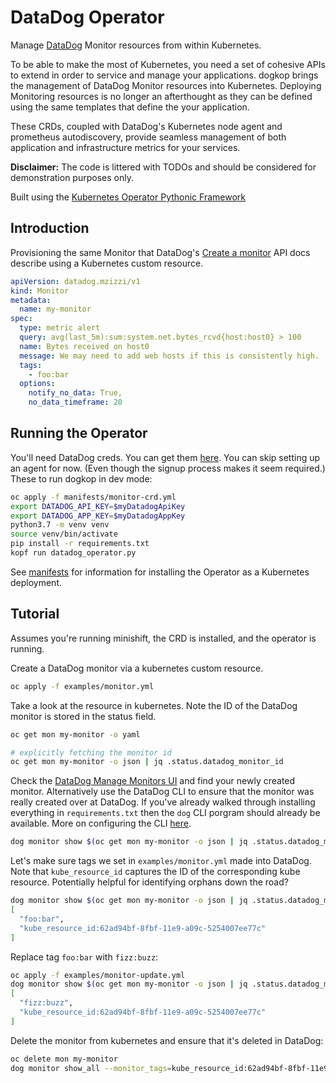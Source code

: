 # DataDog Operator

Manage [DataDog](https://www.datadoghq.com/) Monitor resources from within Kubernetes.

To be able to make the most of Kubernetes, you need a set of cohesive APIs to extend in order to
service and manage your applications. dogkop brings the management of DataDog Monitor resources
into Kubernetes. Deploying Monitoring resources is no longer an afterthought as they can be
defined using the same templates that define the your application.

These CRDs, coupled with DataDog's Kubernetes node agent and prometheus autodiscovery, provide
seamless management of both application and infrastructure metrics for your services.

**Disclaimer:** The code is littered with TODOs and should be considered for demonstration purposes
only.

Built using the [Kubernetes Operator Pythonic Framework](https://github.com/zalando-incubator/kopf)

## Introduction

Provisioning the same Monitor that DataDog's [Create a monitor](https://docs.datadoghq.com/api/?lang=python#create-a-monitor)
API docs describe using a Kubernetes custom resource.

```yaml
apiVersion: datadog.mzizzi/v1
kind: Monitor
metadata:
  name: my-monitor
spec:
  type: metric alert
  query: avg(last_5m):sum:system.net.bytes_rcvd{host:host0} > 100
  name: Bytes received on host0
  message: We may need to add web hosts if this is consistently high.
  tags:
    - foo:bar
  options:
    notify_no_data: True,
    no_data_timeframe: 20
```

## Running the Operator

You'll need DataDog creds. You can get them [here](https://www.datadoghq.com/free-datadog-trial/).
You can skip setting up an agent for now. (Even though the signup process makes it seem required.)
These to run dogkop in dev mode:

```bash
oc apply -f manifests/monitor-crd.yml
export DATADOG_API_KEY=$myDatadogApiKey
export DATADOG_APP_KEY=$myDatadogAppKey
python3.7 -m venv venv
source venv/bin/activate
pip install -r requirements.txt
kopf run datadog_operator.py
```

See [manifests](manifests/) for information for installing the Operator as a
Kubernetes deployment.

## Tutorial

Assumes you're running minishift, the CRD is installed, and the operator is running.

Create a DataDog monitor via a kubernetes custom resource.
```bash
oc apply -f examples/monitor.yml
```

Take a look at the resource in kubernetes. Note the ID of the DataDog monitor is stored in the
status field.
```bash
oc get mon my-monitor -o yaml

# explicitly fetching the monitor id
oc get mon my-monitor -o json | jq .status.datadog_monitor_id
```

Check the [DataDog Manage Monitors UI](https://app.datadoghq.com/monitors/manage) and find your
newly created monitor. Alternatively use the DataDog CLI to ensure that the monitor was really
created over at DataDog. If you've already walked through installing everything in
`requirements.txt` then the `dog` CLI porgram should already be available. More on configuring
the CLI [here](https://docs.datadoghq.com/developers/guide/dogshell-asdf-use-datadog-s-api-from-terminal-shell/).
```bash
dog monitor show $(oc get mon my-monitor -o json | jq .status.datadog_monitor_id)
```

Let's make sure tags we set in `examples/monitor.yml` made into DataDog. Note that
`kube_resource_id` captures the ID of the corresponding kube resource. Potentially helpful for
identifying orphans down the road?
```bash
dog monitor show $(oc get mon my-monitor -o json | jq .status.datadog_monitor_id) | jq .tags
[
  "foo:bar",
  "kube_resource_id:62ad94bf-8fbf-11e9-a09c-5254007ee77c"
]
```

Replace tag `foo:bar` with `fizz:buzz`:
```bash
oc apply -f examples/monitor-update.yml
dog monitor show $(oc get mon my-monitor -o json | jq .status.datadog_monitor_id) | jq .tags
[
  "fizz:buzz",
  "kube_resource_id:62ad94bf-8fbf-11e9-a09c-5254007ee77c"
]
```

Delete the monitor from kubernetes and ensure that it's deleted in DataDog:
```bash
oc delete mon my-monitor
dog monitor show_all --monitor_tags=kube_resource_id:62ad94bf-8fbf-11e9-a09c-5254007ee77c
```